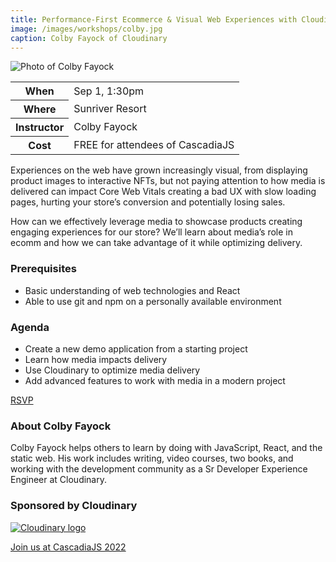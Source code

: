 ```yaml
---
title: Performance-First Ecommerce & Visual Web Experiences with Cloudinary
image: /images/workshops/colby.jpg
caption: Colby Fayock of Cloudinary
---
```

<div class="person"><div class="person-photo"><img src="/images/workshops/colby.jpg" alt="Photo of Colby Fayock"/></div></div>

<table>
    <tr><th>When</th><td>Sep 1, 1:30pm</td></tr>
    <tr><th>Where</th><td>Sunriver Resort</td></tr>
    <tr><th>Instructor</th><td>Colby Fayock</td></tr>
    <tr><th>Cost</th><td>FREE for attendees of CascadiaJS</td></tr>
</table>

Experiences on the web have grown increasingly visual, from displaying product images to interactive NFTs, but not paying attention to how media is delivered can impact Core Web Vitals creating a bad UX with slow loading pages, hurting your store’s conversion and potentially losing sales.

How can we effectively leverage media to showcase products creating engaging experiences for our store? We’ll learn about media’s role in ecomm and how we can take advantage of it while optimizing delivery.

### Prerequisites

- Basic understanding of web technologies and React
- Able to use git and npm on a personally available environment 

### Agenda

- Create a new demo application from a starting project
- Learn how media impacts delivery
- Use Cloudinary to optimize media delivery
- Add advanced features to work with media in a modern project

<div class="cta"><a href="/home/dashboard">RSVP</a></div>

### About Colby Fayock

Colby Fayock helps others to learn by doing with JavaScript, React, and the static web. His work includes writing, video courses, two books, and working with the development community as a Sr Developer Experience Engineer at Cloudinary.

### Sponsored by Cloudinary

[![Cloudinary logo](/images/sponsors/cloudinary.png)](/sponsors/cloudinary)

<div class="cta"><a href="/tickets">Join us at CascadiaJS 2022</a></div>
